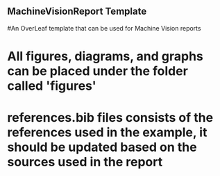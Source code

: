 ## MachineVisionReport Template 
#An OverLeaf template that can be used for Machine Vision reports
# All figures, diagrams, and graphs can be placed under the folder called 'figures'
# references.bib files consists of the references used in the example, it should be updated based on the sources used in the report
